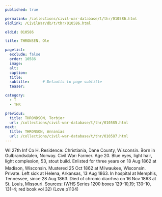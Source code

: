 ```yaml
---
published: true

permalink: /collections/civil-war-database/t/thr/010586.html
oldlink: /CivilWar/db/t/thr/010586.html

oldid: 010586

title: THRONSEN, Ole

pagelist:
  exclude: false
  order: 10586
  image: 
  alt:
  caption:
  title:
  subtitle:      # Defaults to page subtitle
  teaser:

category: 
  - T 
  - THR

previous:
  title: THRONDSON, Torbjor
  url: /collections/civil-war-database/t/thr/010585.html  
next:
  title: THRONSON, Annanias
  url: /collections/civil-war-database/t/thr/010587.html   
---
```

WI 27th Inf Co H. Residence: Christiania, Dane County, Wisconsin. Born in Gulbrandsdalen, Norway. Civil War: Farmer. Age 20. Blue eyes, light hair, light complexion, 5&#146;3&#148;, stout build. Enlisted for three years on 18 Aug 1862 at Madison, Wisconsin. Mustered 25 Oct 1862 at Milwaukee, Wisconsin. Private. Left sick at Helena, Arkansas, 13 Aug 1863. In hospital at Memphis, Tennessee, since 28 Aug 1863. Died of chronic diarrhea on 16 Nov 1863 at St. Louis, Missouri. Sources: (WHS Series 1200 boxes 129-10,19; 130-10, 131-4; red book vol 32) (Love p1104)